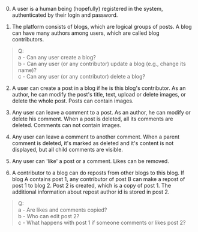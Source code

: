0. A user is a human being (hopefully) registered in the system, authenticated by their login and password.

1. The platform consists of blogs, which are logical groups of posts. A blog can have many authors among users, which are called blog contributors.  
>Q:  
a - Can any user create a blog?  
b - Can any user (or any contributor) update a blog (e.g., change its name)?  
c - Can any user (or any contributor) delete a blog?  

2. A user can create a post in a blog if he is this blog's contributor. As an author, he can modify the post's title, text, upload or delete images, or delete the whole post. Posts can contain images.

3. Any user can leave a comment to a post. As an author, he can modify or delete his comment. When a post is deleted, all its comments are deleted. Comments can not contain images.

4. Any user can leave a comment to another comment. When a parent comment is deleted, it's marked as deleted and it's content is not displayed, but all child comments are visible.

5. Any user can 'like' a post or a comment. Likes can be removed.

6. A contributor to a blog can do reposts from other blogs to this blog. If blog A contains post 1, any contributor of post B can make a repost of post 1 to blog 2. Post 2 is created, which is a copy of post 1. The additional information about repost author id is stored in post 2.  
>Q:  
  a - Are likes and comments copied?  
  b - Who can edit post 2?  
  c - What happens with post 1 if someone comments or likes post 2?  
